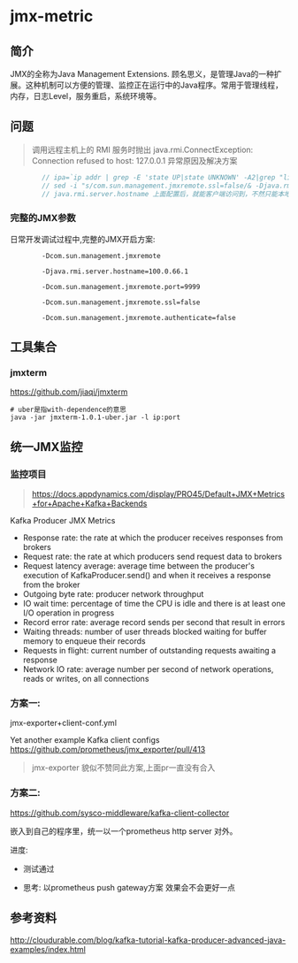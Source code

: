 # jmx-metric

## 简介
JMX的全称为Java Management Extensions. 顾名思义，是管理Java的一种扩展。这种机制可以方便的管理、监控正在运行中的Java程序。常用于管理线程，内存，日志Level，服务重启，系统环境等。


## 问题

> 调用远程主机上的 RMI 服务时抛出 java.rmi.ConnectException: Connection refused to host: 127.0.0.1 异常原因及解决方案

```java
        // ipa=`ip addr | grep -E 'state UP|state UNKNOWN' -A2|grep "link/ether" -A1|grep eth| tail -n1 | awk '{print $2}' | cut -f1 -d '/'`
        // sed -i "s/com.sun.management.jmxremote.ssl=false/& -Djava.rmi.server.hostname=$ipa/g" kafka-run-class.sh
        // java.rmi.server.hostname 上面配置后，就能客户端访问到，不然只能本地访问
```

### 完整的JMX参数 
日常开发调试过程中,完整的JMX开启方案:
```shell script
        -Dcom.sun.management.jmxremote

        -Djava.rmi.server.hostname=100.0.66.1

        -Dcom.sun.management.jmxremote.port=9999

        -Dcom.sun.management.jmxremote.ssl=false

        -Dcom.sun.management.jmxremote.authenticate=false
```


## 工具集合
### jmxterm
https://github.com/jiaqi/jmxterm

```shell script
# uber是指with-dependence的意思
java -jar jmxterm-1.0.1-uber.jar -l ip:port
```

## 统一JMX监控

### 监控项目
> https://docs.appdynamics.com/display/PRO45/Default+JMX+Metrics+for+Apache+Kafka+Backends

Kafka Producer JMX Metrics
- Response rate: the rate at which the producer receives responses from brokers
- Request rate: the rate at which producers send request data to brokers
- Request latency average: average time between the producer's execution of KafkaProducer.send() and when it receives a response from the broker
- Outgoing byte rate: producer network throughput
- IO wait time: percentage of time the CPU is idle and there is at least one I/O operation in progress
- Record error rate: average record sends per second that result in errors
- Waiting threads: number of user threads blocked waiting for buffer memory to enqueue their records
- Requests in flight: current number of outstanding requests awaiting a response
- Network IO rate: average number per second of network operations, reads or writes, on all connections


### 方案一:

jmx-exporter+client-conf.yml

Yet another example Kafka client configs
https://github.com/prometheus/jmx_exporter/pull/413

> jmx-exporter 貌似不赞同此方案,上面pr一直没有合入

### 方案二:
https://github.com/sysco-middleware/kafka-client-collector

嵌入到自己的程序里，统一以一个prometheus http server 对外。

进度:

- 测试通过

- 思考: 以prometheus push gateway方案 效果会不会更好一点



## 参考资料
http://cloudurable.com/blog/kafka-tutorial-kafka-producer-advanced-java-examples/index.html